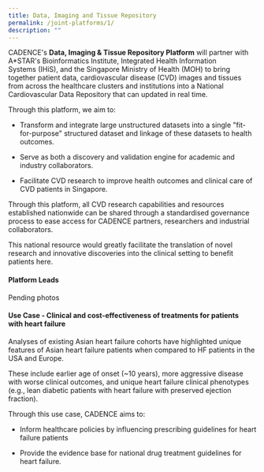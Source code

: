 ```yaml
---
title: Data, Imaging and Tissue Repository
permalink: /joint-platforms/1/
description: ""
---
```

CADENCE's **Data, Imaging & Tissue Repository Platform** will partner with A\*STAR's Bioinformatics Institute, Integrated Health Information Systems (IHiS), and the Singapore Ministry of Health (MOH) to bring together patient data, cardiovascular disease (CVD) images and tissues from across the healthcare clusters and institutions into a National Cardiovascular Data Repository that can updated in real time. 

Through this platform, we aim to:

*   Transform and integrate large unstructured datasets into a single "fit-for-purpose" structured dataset and linkage of these datasets to health outcomes. 
    
*   Serve as both a discovery and validation engine for academic and industry collaborators. 
    
*   Facilitate CVD research to improve health outcomes and clinical care of CVD patients in Singapore.
    
Through this platform, all CVD research capabilities and resources established nationwide can be shared through a standardised governance process to ease access for CADENCE partners, researchers and industrial collaborators. 

This national resource would greatly facilitate the translation of novel research and innovative discoveries into the clinical setting to benefit patients here.

#### **Platform Leads**

Pending photos

#### **Use Case - Clinical and cost-effectiveness of treatments for patients with heart failure**

Analyses of existing Asian heart failure cohorts have highlighted unique features of Asian heart failure patients when compared to HF patients in the USA and Europe. 

These include earlier age of onset (~10 years), more aggressive disease with worse clinical outcomes, and unique heart failure clinical phenotypes (e.g., lean diabetic patients with heart failure with preserved ejection fraction).
    
Through this use case, CADENCE aims to: 

*   Inform healthcare policies by influencing prescribing guidelines for heart failure patients  

*   Provide the evidence base for national drug treatment guidelines for heart failure.